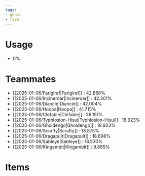 ```yaml
---
tags:
- ghost
- fire
---
```

# Usage
- 0%
# Teammates
- [[2025-01-06/Farigiraf|Farigiraf]] : 42.858%
- [[2025-01-06/Incineroar|Incineroar]] : 42.301%
- [[2025-01-06/Diancie|Diancie]] : 42.004%
- [[2025-01-06/Hoopa|Hoopa]] : 41.715%
- [[2025-01-06/Clefable|Clefable]] : 36.151%
- [[2025-01-06/Typhlosion-Hisui|Typhlosion-Hisui]] : 18.923%
- [[2025-01-06/Gholdengo|Gholdengo]] : 18.923%
- [[2025-01-06/Scrafty|Scrafty]] : 18.875%
- [[2025-01-06/Dragapult|Dragapult]] : 18.698%
- [[2025-01-06/Sableye|Sableye]] : 18.530%
- [[2025-01-06/Kingambit|Kingambit]] : 9.885%
# Items